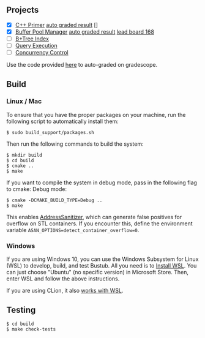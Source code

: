 ## Projects

- [x] [C++ Primer](https://15445.courses.cs.cmu.edu/fall2021/project0/) [auto graded result]() []
- [x] [Buffer Pool Manager](https://15445.courses.cs.cmu.edu/fall2021/project1/) [auto graded result](./result/bufferPool) [lead board 168](./result/bufferPoolBoard)
- [ ] [B+Tree Index](https://15445.courses.cs.cmu.edu/fall2021/project2/)
- [ ] [Query Execution](https://15445.courses.cs.cmu.edu/fall2021/project3/)
- [ ] [Concurrency Control](https://15445.courses.cs.cmu.edu/fall2021/project4/)

Use the code provided [here](https://15445.courses.cs.cmu.edu/fall2021/faq.html#q7) to auto-graded on gradescope.

## Build

### Linux / Mac

To ensure that you have the proper packages on your machine, run the following script to automatically install them:

```
$ sudo build_support/packages.sh
```

Then run the following commands to build the system:

```
$ mkdir build
$ cd build
$ cmake ..
$ make
```

If you want to compile the system in debug mode, pass in the following flag to cmake:
Debug mode:

```
$ cmake -DCMAKE_BUILD_TYPE=Debug ..
$ make
```

This enables [AddressSanitizer](https://github.com/google/sanitizers), which can generate false positives for overflow on STL containers. If you encounter this, define the environment variable `ASAN_OPTIONS=detect_container_overflow=0`.

### Windows

If you are using Windows 10, you can use the Windows Subsystem for Linux (WSL) to develop, build, and test Bustub. All you need is to [Install WSL](https://docs.microsoft.com/en-us/windows/wsl/install-win10). You can just choose "Ubuntu" (no specific version) in Microsoft Store. Then, enter WSL and follow the above instructions.

If you are using CLion, it also [works with WSL](https://blog.jetbrains.com/clion/2018/01/clion-and-linux-toolchain-on-windows-are-now-friends).

## Testing

```
$ cd build
$ make check-tests
```
